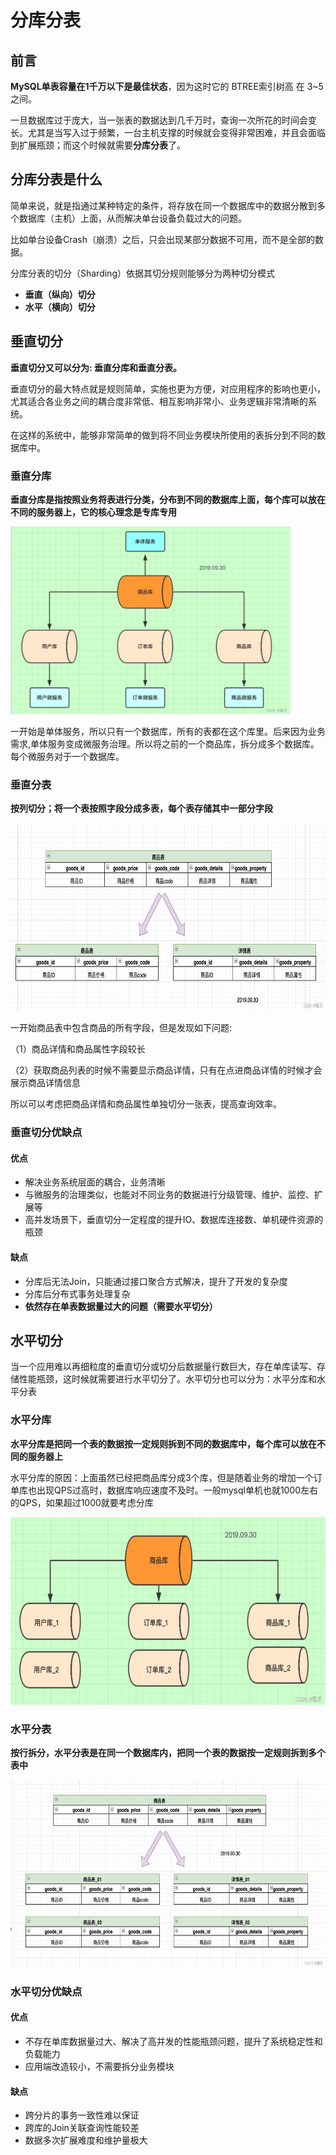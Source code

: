 # 分库分表
## 前言
**MySQL单表容量在1千万以下是最佳状态**，因为这时它的 BTREE索引树高 在 3~5 之间。

一旦数据库过于庞大，当一张表的数据达到几千万时，查询一次所花的时间会变长。尤其是当写入过于频繁，一台主机支撑的时候就会变得非常困难，并且会面临到扩展瓶颈；而这个时候就需要**分库分表**了。
## 分库分表是什么
简单来说，就是指通过某种特定的条件，将存放在同一个数据库中的数据分散到多个数据库（主机）上面，从而解决单台设备负载过大的问题。

比如单台设备Crash（崩溃）之后，只会出现某部分数据不可用，而不是全部的数据。

分库分表的切分（Sharding）依据其切分规则能够分为两种切分模式

- **垂直（纵向）切分**
- **水平（横向）切分**
## 垂直切分
**垂直切分又可以分为: 垂直分库和垂直分表。**

垂直切分的最大特点就是规则简单，实施也更为方便，对应用程序的影响也更小，尤其适合各业务之间的耦合度非常低、相互影响非常小、业务逻辑非常清晰的系统。

在这样的系统中，能够非常简单的做到将不同业务模块所使用的表拆分到不同的数据库中。

### 垂直分库
**垂直分库是指按照业务将表进行分类，分布到不同的数据库上面，每个库可以放在不同的服务器上，它的核心理念是专库专用**

<img src="https://github.com/zygg1512/myBlog/raw/master/images/数据库/垂直分库.png" height="300px" />

一开始是单体服务，所以只有一个数据库，所有的表都在这个库里。后来因为业务需求,单体服务变成微服务治理。所以将之前的一个商品库，拆分成多个数据库。每个微服务对于一个数据库。
### 垂直分表
**按列切分；将一个表按照字段分成多表，每个表存储其中一部分字段**

<img src="https://github.com/zygg1512/myBlog/raw/master/images/数据库/垂直分表.png" height="300px" />

一开始商品表中包含商品的所有字段，但是发现如下问题:

（1）商品详情和商品属性字段较长

（2）获取商品列表的时候不需要显示商品详情，只有在点进商品详情的时候才会展示商品详情信息

所以可以考虑把商品详情和商品属性单独切分一张表，提高查询效率。
### 垂直切分优缺点
#### 优点

- 解决业务系统层面的耦合，业务清晰
- 与微服务的治理类似，也能对不同业务的数据进行分级管理、维护、监控、扩展等
- 高并发场景下，垂直切分一定程度的提升IO、数据库连接数、单机硬件资源的瓶颈
#### 缺点

- 分库后无法Join，只能通过接口聚合方式解决，提升了开发的复杂度
- 分库后分布式事务处理复杂
- **依然存在单表数据量过大的问题（需要水平切分）**
## 水平切分
当一个应用难以再细粒度的垂直切分或切分后数据量行数巨大，存在单库读写、存储性能瓶颈，这时候就需要进行水平切分了。水平切分也可以分为：水平分库和水平分表
### 水平分库
**水平分库是把同一个表的数据按一定规则拆到不同的数据库中，每个库可以放在不同的服务器上**

水平分库的原因：上面虽然已经把商品库分成3个库，但是随着业务的增加一个订单库也出现QPS过高时，数据库响应速度不及时。一般mysql单机也就1000左右的QPS，如果超过1000就要考虑分库

<img src="https://github.com/zygg1512/myBlog/raw/master/images/数据库/水平分库.png" height="300px" />

### 水平分表
**按行拆分，水平分表是在同一个数据库内，把同一个表的数据按一定规则拆到多个表中**

<img src="https://github.com/zygg1512/myBlog/raw/master/images/数据库/水平分表.png" height="300px" />

### 水平切分优缺点
#### 优点
- 不存在单库数据量过大、解决了高并发的性能瓶颈问题，提升了系统稳定性和负载能力
- 应用端改造较小，不需要拆分业务模块
#### 缺点
- 跨分片的事务一致性难以保证
- 跨库的Join关联查询性能较差
- 数据多次扩展难度和维护量极大
